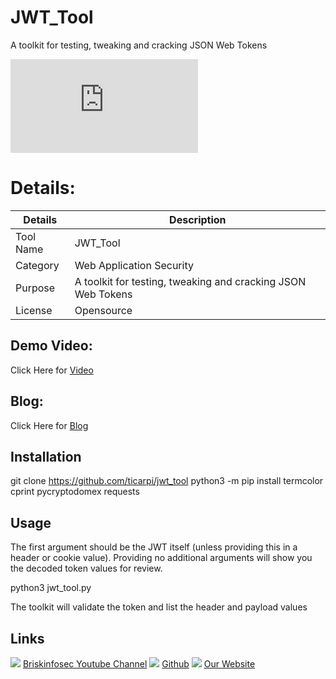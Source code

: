 JWT_Tool
============
A toolkit for testing, tweaking and cracking JSON Web Tokens  

![JWT_Tool](https://github.com/briskinfosec/Awesome-Tool_of_the_Day/blob/main/Web%20Application%20Tools%20%26%20Checklist/Tools/JWT_Tool.md)

Details:
============
|  Details | Description   |
| ------------ | ------------ |
|  Tool Name |  JWT_Tool |
|  Category | Web Application Security |
|  Purpose | A toolkit for testing, tweaking and cracking JSON Web Tokens |
|  License |  Opensource |

Demo Video:
-----------------
Click Here for [Video](https://youtu.be/Ak9JkvpbvCc "Video")

Blog: 
--------------
Click Here for [Blog]( "Blog")

Installation
----------------
   git clone https://github.com/ticarpi/jwt_tool
   python3 -m pip install termcolor cprint pycryptodomex requests
   
Usage
------------
The first argument should be the JWT itself (unless providing this in a header or cookie value). Providing no additional arguments will show you the decoded token values for review.

 python3 jwt_tool.py <JWT>
 
The toolkit will validate the token and list the header and payload values
    
Links
----------------
![ ](https://img.icons8.com/color/15/000000/youtube-play.png) [Briskinfosec Youtube Channel](https://www.youtube.com/channel/UCcPmqqYETcO_7-6p_uUsF1w "Briskinfosec Youtube Channel")
 ![ ](https://img.icons8.com/glyph-neue/15/000000/github.png) [Github](https://github.com/briskinfosec "Github") 
 ![ ](https://img.icons8.com/ios/15/000000/internet--v2.png) [Our Website](https://www.briskinfosec.com/ "Our Website")
